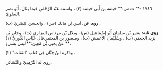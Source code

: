 ١٧٤٦ -** ت س:** خيثمة بن أَبي خيثمة (٣) ، واسمه عَبْد الرَّحْمَنِ فيما يقَالَ، أَبُو نصر البَصْرِيّ.

**رَوَى عَن:** أنس بْن مالك (تس) ، والحسن البَصْرِيّ (ت) .

**رَوَى عَنه:** بشير بْن سلمان أَبُو إِسْمَاعِيل (س) ، وبلال بْن مرداس الفزاري (ت) ، وجابر بْن يزيد الجعفي (ت) ، وسُلَيْمان الأعمش (ت) ، ومنصور بن المعتمر.قال عَبَّاس الدُّورِيُّ (١) ،** عَنْ يحيى بْن مَعِين:** ليس بشيءٍ

وذكره ابنُ حِبَّان فِي كتاب "الثقات" (٢) .

روى له التِّرْمِذِيّ والنَّسَائي.